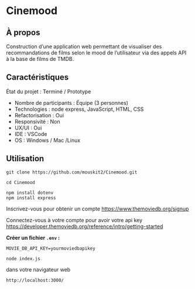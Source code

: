 # Cinemood
## À propos
Construction d’une application web permettant de visualiser des
recommandations de films selon le mood de l’utilisateur
via des appels API à la base de films de TMDB.
## Caractéristiques
État du projet : Terminé / Prototype
- Nombre de participants : Équipe (3 personnes)
- Technologies : node express, JavaScript, HTML, CSS
- Refactorisation : Oui
- Responsivité : Non
- UX/UI : Oui
- IDE : VSCode
- OS : Windows / Mac /Linux
## Utilisation
```
git clone https://github.com/mouskit2/Cinemood.git
```
```
cd Cinemood
```
```
npm install dotenv
npm install express
```
Inscrivez-vous pour obtenir un compte
https://www.themoviedb.org/signup

Connectez-vous à votre compte pour avoir votre api key
https://developer.themoviedb.org/reference/intro/getting-started

**Créer un fichier `.env` :**
   ```env
   MOVIE_DB_API_KEY=yourmoviedbapikey
   ```

```
node index.js 
```
dans votre navigateur web

```
http://localhost:3000/
```
